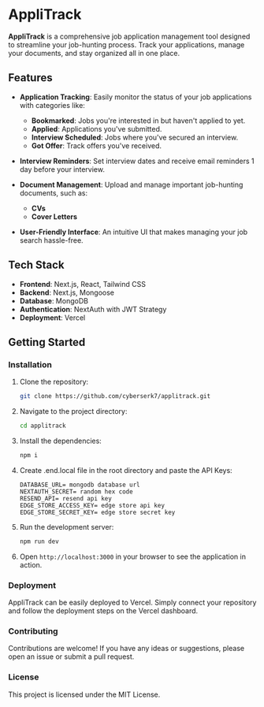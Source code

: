 # AppliTrack

**AppliTrack** is a comprehensive job application management tool designed to streamline your job-hunting process. Track your applications, manage your documents, and stay organized all in one place.

## Features

- **Application Tracking**: Easily monitor the status of your job applications with categories like:
  - **Bookmarked**: Jobs you're interested in but haven't applied to yet.
  - **Applied**: Applications you've submitted.
  - **Interview Scheduled**: Jobs where you've secured an interview.
  - **Got Offer**: Track offers you've received.
  
- **Interview Reminders**: Set interview dates and receive email reminders 1 day before your interview.

- **Document Management**: Upload and manage important job-hunting documents, such as:
  - **CVs**
  - **Cover Letters**
  
- **User-Friendly Interface**: An intuitive UI that makes managing your job search hassle-free.

## Tech Stack

- **Frontend**: Next.js, React, Tailwind CSS
- **Backend**: Next.js, Mongoose
- **Database**: MongoDB
- **Authentication**: NextAuth with JWT Strategy
- **Deployment**: Vercel

## Getting Started

### Installation

1. Clone the repository:

   ```bash
   git clone https://github.com/cyberserk7/applitrack.git
   
2. Navigate to the project directory:
   ```bash
   cd applitrack
   
3. Install the dependencies:
   ```bash
   npm i

4. Create .end.local file in the root directory and paste the API Keys:
   ```base
   DATABASE_URL= mongodb database url
   NEXTAUTH_SECRET= random hex code
   RESEND_API= resend api key
   EDGE_STORE_ACCESS_KEY= edge store api key
   EDGE_STORE_SECRET_KEY= edge store secret key

5. Run the development server:
   ```bash
   npm run dev

6. Open ```http://localhost:3000``` in your browser to see the application in action.

### Deployment
AppliTrack can be easily deployed to Vercel. Simply connect your repository and follow the deployment steps on the Vercel dashboard.

### Contributing
Contributions are welcome! If you have any ideas or suggestions, please open an issue or submit a pull request.

### License
This project is licensed under the MIT License.

